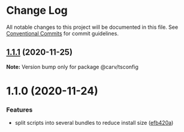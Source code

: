 # Change Log

All notable changes to this project will be documented in this file.
See [Conventional Commits](https://conventionalcommits.org) for commit guidelines.

## [1.1.1](https://github.com/carvjs/tools/compare/@carv/tsconfig@1.1.0...@carv/tsconfig@1.1.1) (2020-11-25)

**Note:** Version bump only for package @carv/tsconfig

# 1.1.0 (2020-11-24)

### Features

- split scripts into several bundles to reduce install size ([efb420a](https://github.com/carvjs/tools/commit/efb420ac3dd5b1e4da705ebbae21527e65075fc6))
